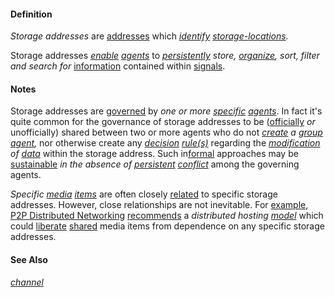 #### Definition

*Storage addresses* are [addresses](https://github.com/gcassel/Modular-Organization-Terminology/blob/master/terms/address.md) which *[identify](https://github.com/gcassel/Modular-Organization-Terminology/blob/master/terms/identify.md) [storage-](https://github.com/gcassel/Modular-Organization-Terminology/blob/master/terms/store.md)[locations](https://github.com/gcassel/Modular-Organization-Terminology/blob/master/terms/location.md).*
		
Storage addresses *[enable](https://github.com/gcassel/Modular-Organization-Terminology/blob/master/terms/enable.md) [agents](https://github.com/gcassel/Modular-Organization-Terminology/blob/master/terms/agent.md)* to *[persistently](https://github.com/gcassel/Modular-Organization-Terminology/blob/master/terms/persist.md) store, [organize](https://github.com/gcassel/Modular-Organization-Terminology/blob/master/terms/organize.md), sort, filter and search for* [information](https://github.com/gcassel/Modular-Organization-Terminology/blob/master/terms/information.md) contained within [signals](https://github.com/gcassel/Modular-Organization-Terminology/blob/master/terms/signal.md).  
		
#### Notes

Storage addresses are [governed](https://github.com/gcassel/Modular-Organization-Terminology/blob/master/terms/govern.md) by *one or more [specific](https://github.com/gcassel/Modular-Organization-Terminology/blob/master/terms/specific.md) [agents](https://github.com/gcassel/Modular-Organization-Terminology/blob/master/terms/agent.md)*.   In fact it's quite common for the governance of storage addresses to be ([officially](https://github.com/gcassel/Modular-Organization-Terminology/blob/master/terms/official.md) *or* unofficially) shared between two or more agents who do not *[create](https://github.com/gcassel/Modular-Organization-Terminology/blob/master/terms/create.md) a [group agent](https://github.com/gcassel/Modular-Organization-Terminology/blob/master/compound-terms/group-agent.md),* nor otherwise create any *[decision](https://github.com/gcassel/Modular-Organization-Terminology/blob/master/terms/decide.md) [rule(s)](https://github.com/gcassel/Modular-Organization-Terminology/blob/master/terms/rule.md)* regarding the *[modification](https://github.com/gcassel/Modular-Organization-Terminology/blob/master/terms/modify.md) of [data](https://github.com/gcassel/Modular-Organization-Terminology/blob/master/terms/data.md)* within the storage address.   Such in[formal](https://github.com/gcassel/Modular-Organization-Terminology/blob/master/terms/form.md) approaches may be [sustainable](https://github.com/gcassel/Modular-Organization-Terminology/blob/master/terms/sustain.md) *in the absence of [persistent](https://github.com/gcassel/Modular-Organization-Terminology/blob/master/terms/persist.md) [conflict](https://github.com/gcassel/Modular-Organization-Terminology/blob/master/terms/conflict.md)* among the governing agents.
		
*Specific [media](https://github.com/gcassel/Modular-Organization-Terminology/blob/master/terms/media.md) [items](https://github.com/gcassel/Modular-Organization-Terminology/blob/master/terms/item.md)* are often closely [related](https://github.com/gcassel/Modular-Organization-Terminology/blob/master/terms/relate.md) to specific storage addresses.  However, close relationships are not inevitable.  For [example](https://github.com/gcassel/Modular-Organization-Terminology/blob/master/terms/example.md), [P2P Distributed Networking](https://docs.google.com/document/d/1O7tJQVMHETSoWRpYC9eYsqi58ELL0Euv6L6d21LC6m0/edit?usp=sharing) [recommends](https://github.com/gcassel/Modular-Organization-Terminology/blob/master/terms/recommend.md) a *distributed hosting [model](https://github.com/gcassel/Modular-Organization-Terminology/blob/master/terms/model.md)* which could [liberate](https://github.com/gcassel/Modular-Organization-Terminology/blob/master/terms/independent.md) [shared](https://github.com/gcassel/Modular-Organization-Terminology/blob/master/terms/common.md) media items from dependence on any specific storage addresses.

#### See Also

*[channel](https://github.com/gcassel/Modular-Organization-Terminology/blob/master/terms/channel.md)*
